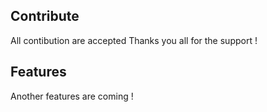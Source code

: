 ## Contribute
All contibution are accepted
Thanks you all for the support !

## Features
Another features are coming !
